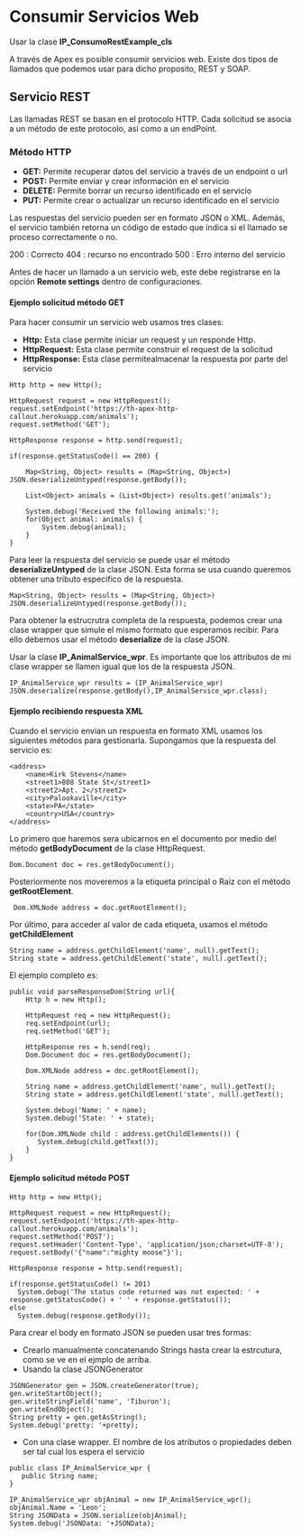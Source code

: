 # Consumir Servicios Web

Usar la clase **IP_ConsumoRestExample_cls**

A través de Apex es posible consumir servicios web. Existe dos tipos de llamados que podemos usar para dicho proposito, REST y SOAP. 

## Servicio REST

Las llamadas REST se basan en el protocolo HTTP. Cada solicitud se asocia a un método de este protocolo, así como a un endPoint.

### Método HTTP

- **GET:** Permite recuperar datos del servicio a través de un endpoint o url
- **POST:** Permite enviar y crear información en el servicio
- **DELETE:** Permite borrar un recurso identificado en el servicio
- **PUT:** Permite crear o actualizar un recurso identificado en el servicio

Las respuestas del servicio pueden ser en formato JSON o XML. Además, el servicio también retorna un código de estado que indica si el llamado se proceso correctamente
o no.

200 : Correcto
404 : recurso no encontrado
500 : Erro interno del servicio

Antes de hacer un llamado a un servicio web, este debe registrarse en la opción **Remote settings** dentro de configuraciones. 

#### Ejemplo solicitud método GET

Para hacer consumir un servicio web usamos tres clases:

- **Http:** Esta clase permite iniciar un request y un responde Http.
- **HttpRequest:** Esta clase permite construir el request de la solicitud
- **HttpResponse:** Esta clase permitealmacenar la respuesta por parte del servicio

```Apex
Http http = new Http();

HttpRequest request = new HttpRequest();
request.setEndpoint('https://th-apex-http-callout.herokuapp.com/animals');
request.setMethod('GET');

HttpResponse response = http.send(request);

if(response.getStatusCode() == 200) {

    Map<String, Object> results = (Map<String, Object>) JSON.deserializeUntyped(response.getBody());

    List<Object> animals = (List<Object>) results.get('animals');
    
    System.debug('Received the following animals:');
    for(Object animal: animals) {
        System.debug(animal);
    }
}
```
Para leer la respuesta del servicio se puede usar el método **deserializeUntyped** de la clase JSON. Esta forma se usa cuando queremos obtener una tributo especifico
de la respuesta.

```Apex
Map<String, Object> results = (Map<String, Object>) JSON.deserializeUntyped(response.getBody());
```

Para obtener la estrucrutra completa de la respuesta, podemos crear una clase wrapper que simule el mismo formato que esperamos recibir. Para ello debemos usar 
el método **deserialize** de la clase JSON.

Usar la clase **IP_AnimalService_wpr**. Es importante que los attributos de mi clase wrapper se llamen igual que los de la respuesta JSON.

```Apex
IP_AnimalService_wpr results = (IP_AnimalService_wpr) JSON.deserialize(response.getBody(),IP_AnimalService_wpr.class);
```

#### Ejemplo recibiendo respuesta XML

Cuando el servicio envian un respuesta en formato XML usamos los siguientes métodos para gestionarla. Supongamos que la respuesta del servicio es:

```Apex
<address>
    <name>Kirk Stevens</name>
    <street1>808 State St</street1>
    <street2>Apt. 2</street2>
    <city>Palookaville</city>
    <state>PA</state>
    <country>USA</country>
</address>
```

Lo primero que haremos sera ubicarnos en el documento por medio del método **getBodyDocument** de la clase HttpRequest.

```Apex
Dom.Document doc = res.getBodyDocument();
```

Posteriormente nos moveremos a la etiqueta principal o Raiz con el método **getRootElement**.

```Apex
 Dom.XMLNode address = doc.getRootElement();
```

Por último, para acceder al valor de cada etiqueta, usamos el método **getChildElement**

```Apex
String name = address.getChildElement('name', null).getText();
String state = address.getChildElement('state', null).getText();
```

El ejemplo completo es:

```Apex
public void parseResponseDom(String url){
    Http h = new Http();
    
    HttpRequest req = new HttpRequest();
    req.setEndpoint(url);
    req.setMethod('GET');
    
    HttpResponse res = h.send(req);
    Dom.Document doc = res.getBodyDocument();

    Dom.XMLNode address = doc.getRootElement();

    String name = address.getChildElement('name', null).getText();
    String state = address.getChildElement('state', null).getText();

    System.debug('Name: ' + name);
    System.debug('State: ' + state);

    for(Dom.XMLNode child : address.getChildElements()) {
       System.debug(child.getText());
    }
}
```

#### Ejemplo solicitud método POST

```Apex
Http http = new Http();

HttpRequest request = new HttpRequest();
request.setEndpoint('https://th-apex-http-callout.herokuapp.com/animals');
request.setMethod('POST');	
request.setHeader('Content-Type', 'application/json;charset=UTF-8');
request.setBody('{"name":"mighty moose"}');

HttpResponse response = http.send(request);

if(response.getStatusCode() != 201)
  System.debug('The status code returned was not expected: ' + response.getStatusCode() + ' ' + response.getStatus());
else 
  System.debug(response.getBody());
```

Para crear el body en formato JSON se pueden usar tres formas: 

- Crearlo manualmente concatenando Strings hasta crear la estrcutura, como se ve en el ejmplo de arriba.
- Usando la clase JSONGenerator 

```Apex
JSONGenerator gen = JSON.createGenerator(true);
gen.writeStartObject();
gen.writeStringField('name', 'Tiburon');
gen.writeEndObject();
String pretty = gen.getAsString();
System.debug('pretty: '+pretty);
```
- Con una clase wrapper. El nombre de los atributos o propiedades deben ser tal cual los espera el servicio

```Apex
public class IP_AnimalService_wpr {
   public String name;
}
```

```Apex
IP_AnimalService_wpr objAnimal = new IP_AnimalService_wpr();
objAnimal.Name = 'Leon'; 
String JSONData = JSON.serialize(objAnimal);
System.debug('JSONData: '+JSONData);
```


